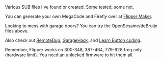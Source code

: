 Various SUB files I've found or created. Some tested, some not.

You can generate your own MegaCode and Firefly over at [Flipper Maker](https://flippermaker.github.io/).

Looking to mess with garage doors? You can try the OpenSesame/deBruijn files above.

Also check out [RemoteDup](https://www.ifoedit.com/RemoteDup.html), [GarageHack](https://www.ifoedit.com/garagehack.html), and [Learn Button coding](https://support.dealer.liftmaster.com/articles/Knowledge/Determine-the-Color-of-the-Learn-Button-on-Your-Garage-Door-Opener).

Remember, Flipper works on 300-348, 387-464, 779-928 freq only (hardware limit). You need an unlocked firmware to hit them all.
